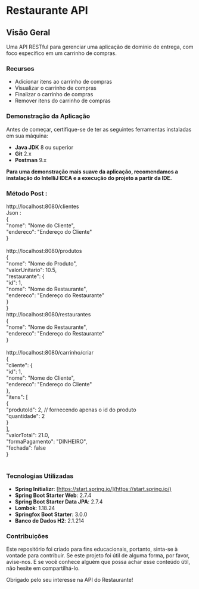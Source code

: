 # Restaurante API

## Visão Geral
Uma API RESTful para gerenciar uma aplicação de domínio de entrega, com foco específico em um carrinho de compras.

### Recursos
- Adicionar itens ao carrinho de compras
- Visualizar o carrinho de compras
- Finalizar o carrinho de compras
- Remover itens do carrinho de compras

### Demonstração da Aplicação
Antes de começar, certifique-se de ter as seguintes ferramentas instaladas em sua máquina:

- **Java JDK** 8 ou superior
- **Git** 2.x
- **Postman** 9.x

**Para uma demonstração mais suave da aplicação, recomendamos a instalação do IntelliJ IDEA e a execução do projeto a partir da IDE.**

### Método Post :</br>
http://localhost:8080/clientes </br>
Json : </br>
{</br>
     "nome": "Nome do Cliente",</br>
  "endereco": "Endereço do Cliente"</br>
}</br></br>
http://localhost:8080/produtos </br>
{ </br>
  "nome": "Nome do Produto", </br>
  "valorUnitario": 10.5, </br>
  "restaurante": { </br>
    "id": 1, </br>
    "nome": "Nome do Restaurante", </br>
    "endereco": "Endereço do Restaurante" </br>
  } </br>
} </br>
http://localhost:8080/restaurantes </br>
{</br>
  "nome": "Nome do Restaurante",</br>
  "endereco": "Endereço do Restaurante"</br>
}</br></br>
http://localhost:8080/carrinho/criar</br>
{</br>
  "cliente": {</br>
    "id": 1,</br>
    "nome": "Nome do Cliente",</br>
    "endereco": "Endereço do Cliente"</br>
  },</br>
  "itens": [</br>
    {</br>
      "produtoId": 2, // fornecendo apenas o id do produto</br>
      "quantidade": 2</br>
    }</br>
  ],</br>
  "valorTotal": 21.0,</br>
  "formaPagamento": "DINHEIRO",</br>
  "fechada": false</br>
}</br></br>



### Tecnologias Utilizadas
- **Spring Initializr**: [https://start.spring.io/](https://start.spring.io/)
- **Spring Boot Starter Web**: 2.7.4
- **Spring Boot Starter Data JPA**: 2.7.4
- **Lombok**: 1.18.24
- **Springfox Boot Starter**: 3.0.0
- **Banco de Dados H2**: 2.1.214

### Contribuições
Este repositório foi criado para fins educacionais, portanto, sinta-se à vontade para contribuir. Se este projeto foi útil de alguma forma, por favor, avise-nos. E se você conhece alguém que possa achar esse conteúdo útil, não hesite em compartilhá-lo.

Obrigado pelo seu interesse na API do Restaurante!
